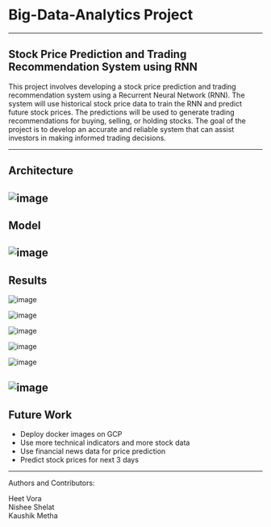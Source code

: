 # Big-Data-Analytics Project
---

## Stock Price Prediction and Trading Recommendation System using RNN

This project involves developing a stock price prediction and trading recommendation system using a Recurrent Neural Network (RNN). The system will use historical stock price data to train the RNN and predict future stock prices. The predictions will be used to generate trading recommendations for buying, selling, or holding stocks. The goal of the project is to develop an accurate and reliable system that can assist investors in making informed trading decisions.

---


## Architecture

![image](https://user-images.githubusercontent.com/61223907/236661142-9078ee88-6f08-4c02-a119-2ed1131d57b5.png)
---
## Model

![image](https://user-images.githubusercontent.com/61223907/236661169-8649bee3-88c2-4f25-81f4-a20e9cc3c178.png)
---
## Results

![image](https://user-images.githubusercontent.com/61223907/236661181-5b837839-997e-461f-8451-80238189294b.png)

![image](https://user-images.githubusercontent.com/61223907/236661191-4c95c40d-ebda-4cc9-a0eb-e1f63cbbf17a.png)

![image](https://user-images.githubusercontent.com/61223907/236661195-bd8a36d5-d250-448c-bccb-184ae3865b60.png)

![image](https://user-images.githubusercontent.com/61223907/236661205-b15a762c-8e97-4404-8f41-d83c4ec3d274.png)

![image](https://user-images.githubusercontent.com/61223907/236661209-da662243-3b1c-4fc0-8c3a-6cb6c66f538b.png)

![image](https://user-images.githubusercontent.com/61223907/236661215-482d9685-b7b5-4e63-a465-df9548ec1515.png)
---
## Future Work

* Deploy docker images on GCP
* Use more technical indicators and more stock data
* Use financial news data for price prediction
* Predict stock prices for next 3 days
---

Authors and Contributors:

Heet Vora <br>
Nishee Shelat <br>
Kaushik Metha
